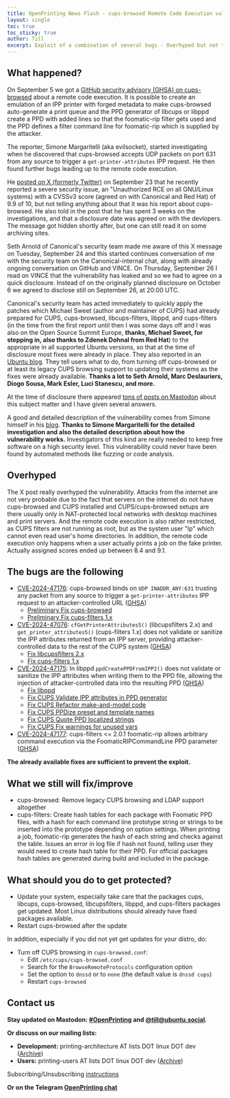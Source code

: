 ```yaml
---
title: OpenPrinting News Flash - cups-browsed Remote Code Execution vulnerability
layout: single
toc: true
toc_sticky: true
author: Till
excerpt: Exploit of a combination of several bugs - Overhyped but not that severe - Fixes already available
---
```

## What happened?
On September 5 we got a [GitHub security advisory (GHSA) on cups-browsed](https://github.com/OpenPrinting/cups-browsed/security/advisories/GHSA-rj88-6mr5-rcw8) about a remote code execution. It is possible to create an emulation of an IPP printer with forged metadata to make cups-browsed auto-generate a print queue and the PPD generator of libcups or libppd create a PPD with added lines so that the foomatic-rip filter gets used and the PPD defines a filter command line for foomatic-rip which is supplied by the attacker.

The reporter, Simone Margaritelli (aka evilsocket), started investigating when he discovered that cups-browsed accepts UDP packets on port 631 from any source to trigger a `get-printer-attributes` IPP request. He then found further bugs leading up to the remote code execution.

He [posted on X (formerly Twitter)](https://x.com/evilsocket/status/1838169889330135132) on September 23 that he recently reported a severe security issue, an "Unauthorized RCE on all GNU/Linux systems) with a CVSSv3 score (agreed on with Canonical and Red Hat) of 9.9 of 10, but not telling anything about that it was his report about cups-browsed. He also told in the post that he has spent 3 weeks on the investigations, and that a disclosure date was agreed on with the devlopers. The message got hidden shortly after, but one can still read it on some archiving sites.

Seth Arnold of Canonical's security team made me aware of this X message on Tuesday, September 24 and this started continues conversation of me with the security team on the Canonical-internal chat, along with already ongoing conversation on GitHub and VINCE. On Thursday, September 26 I read on VINCE that the vulnerability has leaked and so we had to agree on a quick disclosure. Instead of on the originally planned disclosure on October 6 we agreed to disclose still on September 26, at 20:00 UTC.

Canonical's security team has acted immediately to quickly apply the patches which Michael Sweet (author and maintainer of CUPS) had already prepared for CUPS, cups-browsed, libcups-filters, libppd, and cups-filters (in the time from the first report until then I was some days off and I was also on the Open Source Summit Europe, **thanks, Michael Sweet, for stepping in, also thanks to Zdenek Dohnal from Red Hat**) to the appropriate in all supported Ubuntu versions, so that at the time of disclosure most fixes were already in place. They also reported in an [Ubuntu blog](https://ubuntu.com//blog/cups-remote-code-execution-vulnerability-fix-available). They tell users what to do, from turning off cups-browsed or at least its legacy CUPS browsing support to updating their systems as the fixes were already available. **Thanks a lot to Seth Arnold, Marc Deslauriers, Diogo Sousa, Mark Esler, Luci Stanescu, and more.**

At the time of disclosure there appeared [tons of posts on Mastodon](https://ubuntu.social/@till) about this subject matter and I have given several answers.

A good and detailed description of the vulnerability comes from Simone himself in his [blog](https://www.evilsocket.net/2024/09/26/Attacking-UNIX-systems-via-CUPS-Part-I/). **Thanks to Simone Margaritelli for the detailed investigation and also the detailed description about how the vulnerability works.** Investigators of this kind are really needed to keep free software on a high security level. This vulnerability could never have been found by automated methods like fuzzing or code analysis.


## Overhyped
The X post really overhyped the vulnerability. Attacks from the internet are not very probable due to the fact that servers on the internet do not have cups-browsed and CUPS installed and CUPS/cups-browsed setups are there usually only in NAT-protected local networks with desktop machines and print servers. And the remote code execution is also rather restricted, as CUPS filters are not running as root, but as the system user "lp" which cannot even read user's home directories. In addition, the remote code execution only happens when a user actually prints a job on the fake printer. Actually assigned scores ended up between 8.4 and 9.1.


## The bugs are the following
- [CVE-2024-47176](https://ubuntu.com/security/CVE-2024-47176): cups-browsed binds on `UDP INADDR_ANY:631` trusting any packet from any source to trigger a `get-printer-attributes` IPP request to an attacker-controlled URL ([GHSA](https://github.com/OpenPrinting/cups-browsed/security/advisories/GHSA-rj88-6mr5-rcw8))
  - [Preliminary Fix cups-browsed](https://github.com/OpenPrinting/cups-browsed/commit/1debe6b140c)
  - [Preliminary Fix cups-filters 1.x](https://github.com/OpenPrinting/cups-filters/commit/b7461ec2a8)
- [CVE-2024-47076](https://www.cve.org/CVERecord?id=CVE-2024-47076): `cfGetPrinterAttributes5()` (libcupsfilters 2.x) and `get_printer_attributes5()` (cups-filters 1.x) does not validate or sanitize the IPP attributes returned from an IPP server, providing attacker-controlled data to the rest of the CUPS system ([GHSA](https://github.com/OpenPrinting/libcupsfilters/security/advisories/GHSA-w63j-6g73-wmg5))
  - [Fix libcupsfilters 2.x](https://github.com/OpenPrinting/libcupsfilters/commit/95576ec3)
  - [Fix cups-filters 1.x](https://github.com/OpenPrinting/cups-filters/commit/10fb02eaa)
- [CVE-2024-47175](https://ubuntu.com/security/CVE-2024-47175): In libppd `ppdCreatePPDFromIPP2()` does not validate or sanitize the IPP attributes when writing them to the PPD file, allowing the injection of attacker-controlled data into the resulting PPD ([GHSA](https://github.com/OpenPrinting/libppd/security/advisories/GHSA-7xfx-47qg-grp6))
  - [Fix libppd](https://github.com/OpenPrinting/libppd/commit/d681747ebf)
  - [Fix CUPS Validate IPP attributes in PPD generator](https://github.com/OpenPrinting/cups/commit/9939a70b750)
  - [Fix CUPS Refactor make-and-model code](https://github.com/OpenPrinting/cups/commit/04bb2af4521)
  - [Fix CUPS PPDize preset and template names](https://github.com/OpenPrinting/cups/commit/e0630cd18f7)
  - [Fix CUPS Quote PPD localized strings](https://github.com/OpenPrinting/cups/commit/1e6ca5913ec)
  - [Fix CUPS Fix warnings for unused vars](https://github.com/OpenPrinting/cups/commit/2abe1ba8a66)
- [CVE-2024-47177](https://ubuntu.com/security/CVE-2024-47177): cups-filters <= 2.0.1 foomatic-rip allows arbitrary command execution via the FoomaticRIPCommandLine PPD parameter ([GHSA](https://github.com/OpenPrinting/cups-filters/security/advisories/GHSA-p9rh-jxmq-gq47))

**The already available fixes are sufficient to prevent the exploit.**


## What we still will fix/improve
- cups-browsed: Remove legacy CUPS browsing and LDAP support altogether
- cups-filters: Create hash tables for each package with Foomatic PPD files, with a hash for each command line prototype string or strings to be inserted into the prototype depending on option settings. When printing a job, foomatic-rip generates the hash of each string and checks against the table. Issues an error in log file if hash not found, telling user they would need to create hash table for their PPD. For official packages hash tables are generated during build and included in the package.


## What should you do to get protected?
- Update your system, especially take care that the packages cups, libcups, cups-browsed, libcupsfilters, libppd, and cups-filters packages get updated. Most Linux distributions should already have fixed packages available.
- Restart cups-browsed after the update

In addition, especially if you did not yet get updates for your distro, do:

- Turn off CUPS browsing in `cups-browsed.conf`:
  - Edit `/etc/cups/cups-browsed.conf`
  - Search for the `BrowseRemoteProtocols` configuration option
  - Set the option to `dnssd` or to `none` (the default value is `dnssd cups`)
  - Restart `cups-browsed`


## Contact us
**Stay updated on Mastodon: [#OpenPrinting](https://ubuntu.social/tags/OpenPrinting) and [@till@ubuntu.social](https://ubuntu.social/@till).**

**Or discuss on our mailing lists:**
- **Development:** printing-architecture AT lists DOT linux DOT dev ([Archive](https://lore.kernel.org/printing-architecture/))
- **Users:** printing-users AT lists DOT linux DOT dev ([Archive](https://lore.kernel.org/printing-users/))

Subscribing/Unsubscribing [instructions](https://subspace.kernel.org/subscribing.html)

**Or on the Telegram [OpenPrinting chat](https://t.me/+RizBbjXz4uU2ZWM1)**
